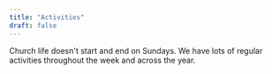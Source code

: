 ```yaml
---
title: "Activities"
draft: false
---
```


Church life doesn't start and end on Sundays. We have lots of regular activities throughout the week and across the year.